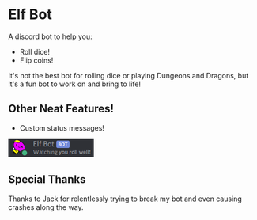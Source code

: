 # Elf Bot

A discord bot to help you:
* Roll dice!
* Flip coins!

It's not the best bot for rolling dice or playing Dungeons and Dragons, but it's a fun bot to work on and bring to life!

## Other Neat Features!

* Custom status messages!

![What a creative status!](./screenshots/status.gif)

## Special Thanks
Thanks to Jack for relentlessly trying to break my bot and even causing crashes along the way.